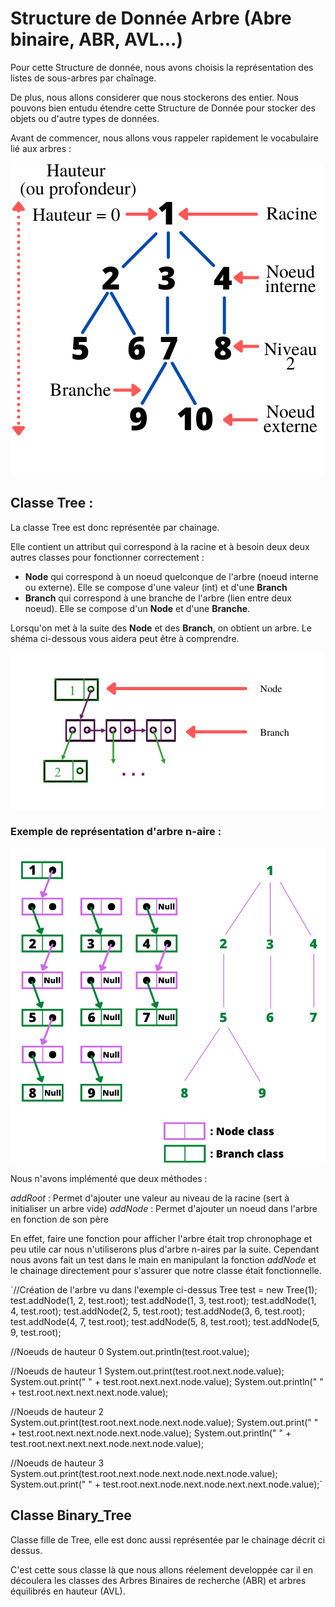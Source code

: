# Structure de Donnée Arbre (Abre binaire, ABR, AVL...)

Pour cette Structure de donnée, nous avons choisis la représentation des listes de sous-arbres par chaînage. 

De plus, nous allons considerer que nous stockerons des entier. Nous pouvons bien entudu étendre cette Structure de Donnée pour stocker des objets ou d'autre types de données.

Avant de commencer, nous allons vous rappeler rapidement le vocabulaire lié aux arbres : 


![Source : Arbres binaires Irena Rusu](Terminologie_Arbre.png "Terminologie des Arbres")

## Classe Tree :

La classe Tree est donc représentée par chainage. 

Elle contient un attribut qui correspond à la racine et à besoin deux deux autres classes pour fonctionner correctement : 
* **Node** qui correspond  à un noeud quelconque de l'arbre (noeud interne ou externe). Elle se compose d'une valeur (int) et d'une **Branch** 
* **Branch** qui correspond à une branche de l'arbre (lien entre deux noeud). Elle se compose d'un **Node** et d'une **Branche**.

Lorsqu'on met à la suite des **Node** et des **Branch**, on obtient un arbre. Le shéma ci-dessous vous aidera peut être à comprendre.

![Source : Arbres binaires Irena Rusu](Schema_SD_Arbre.png "Schéma représentant la SD Arbre")

### Exemple de représentation d'arbre n-aire : 

![Source : Arbres binaires Irena Rusu](Representation_arbre_n-aire.png "Exemple d'arbre n-aire et de sa représentation sous forme de chainage")

Nous n'avons implémenté que deux méthodes :

_addRoot_ : Permet d'ajouter une valeur au niveau de la racine (sert à initialiser un arbre vide)
_addNode_ : Permet d'ajouter un noeud dans l'arbre en fonction de son père 

En effet, faire une fonction pour afficher l'arbre était trop chronophage et peu utile car nous n'utiliserons plus d'arbre n-aires par la suite.
Cependant nous avons fait un test dans le main en manipulant la fonction _addNode_ et le chainage directement pour s'assurer que notre classe était fonctionnelle.

`//Création de l'arbre vu dans l'exemple ci-dessus
Tree test = new Tree(1);
test.addNode(1, 2, test.root);
test.addNode(1, 3, test.root);
test.addNode(1, 4, test.root);
test.addNode(2, 5, test.root);
test.addNode(3, 6, test.root);
test.addNode(4, 7, test.root);
test.addNode(5, 8, test.root);
test.addNode(5, 9, test.root);

//Noeuds de hauteur 0 
System.out.println(test.root.value);

//Noeuds de hauteur 1
System.out.print(test.root.next.node.value);
System.out.print(" " + test.root.next.next.node.value);
System.out.println(" " + test.root.next.next.next.node.value);

//Noeuds de hauteur 2
System.out.print(test.root.next.node.next.node.value);
System.out.print(" " + test.root.next.next.node.next.node.value);
System.out.println(" " + test.root.next.next.next.node.next.node.value);

//Noeuds de hauteur 3
System.out.print(test.root.next.node.next.node.next.node.value);
System.out.print(" " + test.root.next.node.next.node.next.next.node.value);`

## Classe Binary_Tree

Classe fille de Tree, elle est donc aussi représentée par le chainage décrit ci dessus.

C'est cette sous classe là que nous allons réelement developpée car il en découlera les classes des Arbres Binaires de recherche (ABR) et arbres équilibrés en hauteur (AVL).

